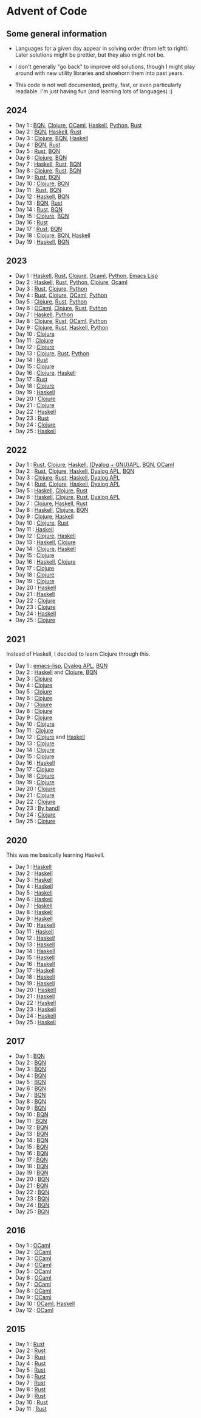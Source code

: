 # Advent of Code

## Some general information

- Languages for a given day appear in solving order (from left to right).
  Later solutions might be prettier, but they also might not be.

- I don't generally "go back" to improve old solutions,
  though I might play around with new utility libraries and shoehorn them into past years.

- This code is not well documented, pretty, fast, or even particularly readable.
  I'm just having fun (and learning lots of languages) :)

## 2024

  - Day 1  : [BQN][2024:day01:bqn], [Clojure][2024:day01:clojure], [OCaml][2024:day01:ocaml], [Haskell][2024:day01:haskell], [Python][2024:day01:python], [Rust][2024:day01:rust]
  - Day 2  : [BQN][2024:day02:bqn], [Haskell][2024:day02:haskell], [Rust][2024:day02:rust]
  - Day 3  : [Clojure][2024:day03:clojure], [BQN][2024:day03:bqn], [Haskell][2024:day03:haskell]
  - Day 4  : [BQN][2024:day04:bqn], [Rust][2024:day04:rust]
  - Day 5  : [Rust][2024:day05:rust], [BQN][2024:day05:bqn]
  - Day 6  : [Clojure][2024:day06:clojure], [BQN][2024:day06:bqn]
  - Day 7  : [Haskell][2024:day07:haskell], [Rust][2024:day07:rust], [BQN][2024:day07:bqn]
  - Day 8  : [Clojure][2024:day08:clojure], [Rust][2024:day08:rust], [BQN][2024:day08:bqn]
  - Day 9  : [Rust][2024:day09:rust], [BQN][2024:day09:bqn]
  - Day 10 : [Clojure][2024:day10:clojure], [BQN][2024:day10:bqn]
  - Day 11 : [Rust][2024:day11:rust], [BQN][2024:day11:bqn]
  - Day 12 : [Haskell][2024:day12:haskell], [BQN][2024:day12:bqn]
  - Day 13 : [BQN][2024:day13:bqn], [Rust][2024:day13:rust]
  - Day 14 : [Rust][2024:day14:rust], [BQN][2024:day14:bqn]
  - Day 15 : [Clojure][2024:day15:clojure], [BQN][2024:day15:bqn]
  - Day 16 : [Rust][2024:day16:rust]
  - Day 17 : [Rust][2024:day17:rust], [BQN][2024:day17:bqn]
  - Day 18 : [Clojure][2024:day18:clojure], [BQN][2024:day18:bqn], [Haskell][2024:day18:haskell]
  - Day 19 : [Haskell][2024:day19:haskell], [BQN][2024:day19:bqn]

[2024:day01:bqn]: ./aoc2024/bqn-solutions/day01.bqn
[2024:day01:clojure]: ./aoc2024/clojure-solutions/src/clojure_solutions/day01.clj
[2024:day01:ocaml]: ./aoc2024/ocaml_solutions/bin/day01.ml
[2024:day01:haskell]: ./aoc2024/haskell-solutions/app/Day01.hs
[2024:day01:python]: ./aoc2024/python-solutions/day01.py
[2024:day01:rust]: ./aoc2024/rust-solutions/src/bin/day01.rs
[2024:day02:bqn]: ./aoc2024/bqn-solutions/day02.bqn
[2024:day02:haskell]: ./aoc2024/haskell-solutions/app/Day02.hs
[2024:day02:rust]: ./aoc2024/rust-solutions/src/bin/day02.rs
[2024:day03:clojure]: ./aoc2024/clojure-solutions/src/clojure_solutions/day03.clj
[2024:day03:bqn]: ./aoc2024/bqn-solutions/day03.bqn
[2024:day03:haskell]: ./aoc2024/haskell-solutions/app/Day03.hs
[2024:day04:bqn]: ./aoc2024/bqn-solutions/day04.bqn
[2024:day04:rust]: ./aoc2024/rust-solutions/src/bin/day04.rs
[2024:day05:rust]: ./aoc2024/rust-solutions/src/bin/day05.rs
[2024:day05:bqn]: ./aoc2024/bqn-solutions/day05.bqn
[2024:day06:clojure]: ./aoc2024/clojure-solutions/src/clojure_solutions/day06.clj
[2024:day06:bqn]: ./aoc2024/bqn-solutions/day06.bqn
[2024:day07:haskell]: ./aoc2024/haskell-solutions/app/Day07.hs
[2024:day07:rust]: ./aoc2024/rust-solutions/src/bin/day07.rs
[2024:day07:bqn]: ./aoc2024/bqn-solutions/day07.bqn
[2024:day08:clojure]: ./aoc2024/clojure-solutions/src/clojure_solutions/day08.clj
[2024:day08:rust]: ./aoc2024/rust-solutions/src/bin/day08.rs
[2024:day08:bqn]: ./aoc2024/bqn-solutions/day08.bqn
[2024:day09:rust]: ./aoc2024/rust-solutions/src/bin/day09.rs
[2024:day09:bqn]: ./aoc2024/bqn-solutions/day09.bqn
[2024:day10:clojure]: ./aoc2024/clojure-solutions/src/clojure_solutions/day10.clj
[2024:day10:bqn]: ./aoc2024/bqn-solutions/day10.bqn
[2024:day11:rust]: ./aoc2024/rust-solutions/src/bin/day11.rs
[2024:day11:bqn]: ./aoc2024/bqn-solutions/day11.bqn
[2024:day12:haskell]: ./aoc2024/haskell-solutions/app/Day12.hs
[2024:day12:bqn]: ./aoc2024/bqn-solutions/day12.bqn
[2024:day13:bqn]: ./aoc2024/bqn-solutions/day13.bqn
[2024:day13:rust]: ./aoc2024/rust-solutions/src/bin/day13.rs
[2024:day14:rust]: ./aoc2024/rust-solutions/src/bin/day14.rs
[2024:day14:bqn]: ./aoc2024/bqn-solutions/day14.bqn
[2024:day15:clojure]: ./aoc2024/clojure-solutions/src/clojure_solutions/day15.clj
[2024:day15:bqn]: ./aoc2024/bqn-solutions/day15.bqn
[2024:day16:rust]: ./aoc2024/rust-solutions/src/bin/day16.rs
[2024:day17:rust]: ./aoc2024/rust-solutions/src/bin/day17.rs
[2024:day17:bqn]: ./aoc2024/bqn-solutions/day17.bqn
[2024:day18:clojure]: ./aoc2024/clojure-solutions/src/clojure_solutions/day18.clj
[2024:day18:bqn]: ./aoc2024/bqn-solutions/day18.bqn
[2024:day18:haskell]: ./aoc2024/haskell-solutions/app/Day18.hs
[2024:day19:haskell]: ./aoc2024/haskell-solutions/app/Day19.hs
[2024:day19:bqn]: ./aoc2024/bqn-solutions/day19.bqn

## 2023

  - Day 1  : [Haskell][2023:day01:haskell], [Rust][2023:day01:rust], [Clojure][2023:day01:clojure], [Ocaml][2023:day01:ocaml], [Python][2023:day01:python], [Emacs Lisp][2023:day01:elisp]
  - Day 2  : [Haskell][2023:day02:haskell], [Rust][2023:day02:rust], [Python][2023:day02:python], [Clojure][2023:day02:clojure], [Ocaml][2023:day02:ocaml]
  - Day 3  : [Rust][2023:day03:rust], [Clojure][2023:day03:clojure], [Python][2023:day03:python]
  - Day 4  : [Rust][2023:day04:rust], [Clojure][2023:day04:clojure], [OCaml][2023:day04:ocaml], [Python][2023:day04:python]
  - Day 5  : [Clojure][2023:day05:clojure], [Rust][2023:day05:rust], [Python][2023:day05:python]
  - Day 6  : [OCaml][2023:day06:ocaml], [Clojure][2023:day06:clojure], [Rust][2023:day06:rust], [Python][2023:day06:python]
  - Day 7  : [Haskell][2023:day07:haskell], [Python][2023:day07:python]
  - Day 8  : [Clojure][2023:day08:clojure], [Rust][2023:day08:rust], [OCaml][2023:day08:ocaml], [Python][2023:day08:python]
  - Day 9  : [Clojure][2023:day09:clojure], [Rust][2023:day09:rust], [Haskell][2023:day09:haskell], [Python][2023:day09:python]
  - Day 10 : [Clojure][2023:day10:clojure]
  - Day 11 : [Clojure][2023:day11:clojure]
  - Day 12 : [Clojure][2023:day12:clojure]
  - Day 13 : [Clojure][2023:day13:clojure], [Rust][2023:day13:rust], [Python][2023:day13:python]
  - Day 14 : [Rust][2023:day14:rust]
  - Day 15 : [Clojure][2023:day15:clojure]
  - Day 16 : [Clojure][2023:day16:clojure], [Haskell][2023:day16:haskell]
  - Day 17 : [Rust][2023:day17:rust]
  - Day 18 : [Clojure][2023:day18:clojure]
  - Day 19 : [Haskell][2023:day19:haskell]
  - Day 20 : [Clojure][2023:day20:clojure]
  - Day 21 : [Clojure][2023:day21:clojure]
  - Day 22 : [Haskell][2023:day22:haskell]
  - Day 23 : [Rust][2023:day23:rust]
  - Day 24 : [Clojure][2023:day24:clojure]
  - Day 25 : [Haskell][2023:day25:haskell]

[2023:day01:haskell]: ./aoc2023/haskell-solutions/src/Day01.hs
[2023:day01:rust]: ./aoc2023/rust-solutions/src/day01.rs
[2023:day01:clojure]: ./aoc2023/clojure-solutions/src/clojure_solutions/day01.clj
[2023:day01:ocaml]: ./aoc2023/ocaml_solutions/lib/day01.ml
[2023:day01:python]: ./aoc2023/python-solutions/src/day01.py
[2023:day01:elisp]: ./aoc2023/elisp-solutions/day01.el
[2023:day02:haskell]: ./aoc2023/haskell-solutions/src/Day02.hs
[2023:day02:rust]: ./aoc2023/rust-solutions/src/day02.rs
[2023:day02:python]: ./aoc2023/python-solutions/src/day02.py
[2023:day02:clojure]: ./aoc2023/clojure-solutions/src/clojure_solutions/day02.clj
[2023:day02:ocaml]: ./aoc2023/ocaml_solutions/lib/day02.ml
[2023:day03:rust]: ./aoc2023/rust-solutions/src/day03.rs
[2023:day03:clojure]: ./aoc2023/clojure-solutions/src/clojure_solutions/day03.clj
[2023:day03:python]: ./aoc2023/python-solutions/src/day03.py
[2023:day04:rust]: ./aoc2023/rust-solutions/src/day04.rs
[2023:day04:clojure]: ./aoc2023/clojure-solutions/src/clojure_solutions/day04.clj
[2023:day04:ocaml]: ./aoc2023/ocaml_solutions/lib/day04.ml
[2023:day04:python]: ./aoc2023/python-solutions/src/day04.py
[2023:day05:clojure]: ./aoc2023/clojure-solutions/src/clojure_solutions/day05.clj
[2023:day05:rust]: ./aoc2023/rust-solutions/src/day05.rs
[2023:day05:python]: ./aoc2023/python-solutions/src/day05.py
[2023:day06:ocaml]: ./aoc2023/ocaml_solutions/lib/day06.ml
[2023:day06:clojure]: ./aoc2023/clojure-solutions/src/clojure_solutions/day06.clj
[2023:day06:rust]: ./aoc2023/rust-solutions/src/day06.rs
[2023:day06:python]: ./aoc2023/python-solutions/src/day06.py
[2023:day07:haskell]: ./aoc2023/haskell-solutions/src/Day07.hs
[2023:day07:python]: ./aoc2023/python-solutions/src/day07.py
[2023:day08:clojure]: ./aoc2023/clojure-solutions/src/clojure_solutions/day08.clj
[2023:day08:rust]: ./aoc2023/rust-solutions/src/day08.rs
[2023:day08:ocaml]: ./aoc2023/ocaml_solutions/lib/day08.ml
[2023:day08:python]: ./aoc2023/python-solutions/src/day08.py
[2023:day09:clojure]: ./aoc2023/clojure-solutions/src/clojure_solutions/day09.clj
[2023:day09:rust]: ./aoc2023/rust-solutions/src/day09.rs
[2023:day09:haskell]: ./aoc2023/haskell-solutions/src/Day09.hs
[2023:day09:python]: ./aoc2023/python-solutions/src/day09.py
[2023:day10:clojure]: ./aoc2023/clojure-solutions/src/clojure_solutions/day10.clj
[2023:day11:clojure]: ./aoc2023/clojure-solutions/src/clojure_solutions/day11.clj
[2023:day12:clojure]: ./aoc2023/clojure-solutions/src/clojure_solutions/day12.clj
[2023:day13:clojure]: ./aoc2023/clojure-solutions/src/clojure_solutions/day13.clj
[2023:day13:python]: ./aoc2023/python-solutions/src/day13.py
[2023:day13:rust]: ./aoc2023/rust-solutions/src/day13.rs
[2023:day14:rust]: ./aoc2023/rust-solutions/src/day14.rs
[2023:day15:clojure]: ./aoc2023/clojure-solutions/src/clojure_solutions/day15.clj
[2023:day16:clojure]: ./aoc2023/clojure-solutions/src/clojure_solutions/day16.clj
[2023:day16:haskell]: ./aoc2023/haskell-solutions/src/Day16.hs
[2023:day17:rust]: ./aoc2023/rust-solutions/src/day17.rs
[2023:day18:clojure]: ./aoc2023/clojure-solutions/src/clojure_solutions/day18.clj
[2023:day19:haskell]: ./aoc2023/haskell-solutions/src/Day19.hs
[2023:day20:clojure]: ./aoc2023/clojure-solutions/src/clojure_solutions/day20.clj
[2023:day21:clojure]: ./aoc2023/clojure-solutions/src/clojure_solutions/day21.clj
[2023:day22:haskell]: ./aoc2023/haskell-solutions/src/Day22.hs
[2023:day23:rust]: ./aoc2023/rust-solutions/src/day23.rs
[2023:day24:clojure]: ./aoc2023/clojure-solutions/src/clojure_solutions/day24.clj
[2023:day25:haskell]: ./aoc2023/haskell-solutions/src/Day25.hs

## 2022

  - Day 1  : [Rust][2022:day1:rust], [Clojure][2022:day1:clojure], [Haskell][2022:day1:haskell], [(Dyalog + GNU)APL][2022:day1:apl], [BQN][2022:day1:bqn], [OCaml][2022:day1:ocaml]
  - Day 2  : [Rust][2022:day2:rust], [Clojure][2022:day2:clojure], [Haskell][2022:day2:haskell], [Dyalog APL][2022:day2:apl], [BQN][2022:day2:bqn]
  - Day 3  : [Clojure][2022:day3:clojure], [Rust][2022:day3:rust], [Haskell][2022:day3:haskell], [Dyalog APL][2022:day3:apl]
  - Day 4  : [Rust][2022:day4:rust], [Clojure][2022:day4:clojure], [Haskell][2022:day4:haskell], [Dyalog APL][2022:day4:apl]
  - Day 5  : [Haskell][2022:day5:haskell], [Clojure][2022:day5:clojure], [Rust][2022:day5:rust]
  - Day 6  : [Haskell][2022:day6:haskell], [Clojure][2022:day6:clojure], [Rust][2022:day6:rust], [Dyalog APL][2022:day6:apl]
  - Day 7  : [Clojure][2022:day7:clojure], [Haskell][2022:day7:haskell], [Rust][2022:day7:rust]
  - Day 8  : [Haskell][2022:day8:haskell], [Clojure][2022:day8:clojure], [BQN][2022:day8:bqn]
  - Day 9  : [Clojure][2022:day9:clojure], [Haskell][2022:day9:haskell]
  - Day 10 : [Clojure][2022:day10:clojure], [Rust][2022:day10:rust]
  - Day 11 : [Haskell][2022:day11:haskell]
  - Day 12 : [Clojure][2022:day12:clojure], [Haskell][2022:day12:haskell]
  - Day 13 : [Haskell][2022:day13:haskell], [Clojure][2022:day13:clojure]
  - Day 14 : [Clojure][2022:day14:clojure], [Haskell][2022:day14:haskell]
  - Day 15 : [Clojure][2022:day15:clojure]
  - Day 16 : [Haskell][2022:day16:haskell], [Clojure][2022:day16:clojure]
  - Day 17 : [Clojure][2022:day17:clojure]
  - Day 18 : [Clojure][2022:day18:clojure]
  - Day 19 : [Clojure][2022:day19:clojure]
  - Day 20 : [Haskell][2022:day20:haskell]
  - Day 21 : [Haskell][2022:day21:haskell]
  - Day 22 : [Clojure][2022:day22:clojure]
  - Day 23 : [Clojure][2022:day23:clojure]
  - Day 24 : [Haskell][2022:day24:haskell]
  - Day 25 : [Clojure][2022:day25:clojure]

[2022:day1:rust]: ./aoc2022/rust-solutions/src/day1.rs
[2022:day1:clojure]: ./aoc2022/clojure-solutions/src/clojure_solutions/day1.clj
[2022:day1:haskell]: ./aoc2022/haskell-solutions/src/Day1.hs
[2022:day1:apl]: ./aoc2022/apl-solutions/day01.apl
[2022:day1:bqn]: ./aoc2022/bqn-solutions/day01.bqn
[2022:day1:ocaml]: ./aoc2022/ocaml_solutions/bin/day01.ml
[2022:day2:rust]: ./aoc2022/rust-solutions/src/day2.rs
[2022:day2:clojure]: ./aoc2022/clojure-solutions/src/clojure_solutions/day2.clj
[2022:day2:haskell]: ./aoc2022/haskell-solutions/src/Day2.hs
[2022:day2:apl]: ./aoc2022/apl-solutions/day02.apl
[2022:day2:bqn]: ./aoc2022/bqn-solutions/day02.bqn
[2022:day3:clojure]: ./aoc2022/clojure-solutions/src/clojure_solutions/day3.clj
[2022:day3:rust]: ./aoc2022/rust-solutions/src/day3.rs
[2022:day3:haskell]: ./aoc2022/haskell-solutions/src/Day3.hs
[2022:day3:apl]: ./aoc2022/apl-solutions/day03.apl
[2022:day4:rust]: ./aoc2022/rust-solutions/src/day4.rs
[2022:day4:clojure]: ./aoc2022/clojure-solutions/src/clojure_solutions/day4.clj
[2022:day4:haskell]: ./aoc2022/haskell-solutions/src/Day4.hs
[2022:day4:apl]: ./aoc2022/apl-solutions/day04.apl
[2022:day5:haskell]: ./aoc2022/haskell-solutions/src/Day5.hs
[2022:day5:clojure]: ./aoc2022/clojure-solutions/src/clojure_solutions/day5.clj
[2022:day5:rust]: ./aoc2022/rust-solutions/src/day5.rs
[2022:day6:haskell]: ./aoc2022/haskell-solutions/src/Day6.hs
[2022:day6:clojure]: ./aoc2022/clojure-solutions/src/clojure_solutions/day6.clj
[2022:day6:rust]: ./aoc2022/rust-solutions/src/day6.rs
[2022:day6:apl]: ./aoc2022/apl-solutions/day06.apl
[2022:day7:clojure]: ./aoc2022/clojure-solutions/src/clojure_solutions/day7.clj
[2022:day7:haskell]: ./aoc2022/haskell-solutions/src/Day7.hs
[2022:day7:rust]: ./aoc2022/rust-solutions/src/day7.rs
[2022:day8:clojure]: ./aoc2022/clojure-solutions/src/clojure_solutions/day8.clj
[2022:day8:haskell]: ./aoc2022/haskell-solutions/src/Day8.hs
[2022:day8:bqn]: ./aoc2022/bqn-solutions/day08.bqn
[2022:day9:haskell]: ./aoc2022/haskell-solutions/src/Day9.hs
[2022:day9:clojure]: ./aoc2022/clojure-solutions/src/clojure_solutions/day9.clj
[2022:day10:clojure]: ./aoc2022/clojure-solutions/src/clojure_solutions/day10.clj
[2022:day10:rust]: ./aoc2022/rust-solutions/src/day10.rs
[2022:day11:haskell]: ./aoc2022/haskell-solutions/src/Day11.hs
[2022:day12:clojure]: ./aoc2022/clojure-solutions/src/clojure_solutions/day12.clj
[2022:day12:haskell]: ./aoc2022/haskell-solutions/src/Day12.hs
[2022:day13:haskell]: ./aoc2022/haskell-solutions/src/Day13.hs
[2022:day13:clojure]: ./aoc2022/clojure-solutions/src/clojure_solutions/day13.clj
[2022:day14:clojure]: ./aoc2022/clojure-solutions/src/clojure_solutions/day14.clj
[2022:day14:haskell]: ./aoc2022/haskell-solutions/src/Day14.hs
[2022:day15:clojure]: ./aoc2022/clojure-solutions/src/clojure_solutions/day15.clj
[2022:day16:haskell]: ./aoc2022/haskell-solutions/src/Day16.hs
[2022:day16:clojure]: ./aoc2022/clojure-solutions/src/clojure_solutions/day16.clj
[2022:day17:clojure]: ./aoc2022/clojure-solutions/src/clojure_solutions/day17.clj
[2022:day18:clojure]: ./aoc2022/clojure-solutions/src/clojure_solutions/day18.clj
[2022:day19:clojure]: ./aoc2022/clojure-solutions/src/clojure_solutions/day19.clj
[2022:day20:haskell]: ./aoc2022/haskell-solutions/src/Day20.hs
[2022:day21:haskell]: ./aoc2022/haskell-solutions/src/Day21.hs
[2022:day22:clojure]: ./aoc2022/clojure-solutions/src/clojure_solutions/day22.clj
[2022:day23:clojure]: ./aoc2022/clojure-solutions/src/clojure_solutions/day23.clj
[2022:day24:haskell]: ./aoc2022/haskell-solutions/src/Day24.hs
[2022:day25:clojure]: ./aoc2022/clojure-solutions/src/clojure_solutions/day25.clj

## 2021

Instead of Haskell, I decided to learn Clojure through this.

  - Day 1  : [emacs-lisp][2021:day1:elisp], [Dyalog APL][2021:day1:apl], [BQN][2021:day1:bqn]
  - Day 2  : [Haskell][2021:day2:haskell] and [Clojure][2021:day2:clojure], [BQN][2021:day2:bqn]
  - Day 3  : [Clojure][2021:day3:clojure]
  - Day 4  : [Clojure][2021:day4:clojure]
  - Day 5  : [Clojure][2021:day5:clojure]
  - Day 6  : [Clojure][2021:day6:clojure]
  - Day 7  : [Clojure][2021:day7:clojure]
  - Day 8  : [Clojure][2021:day8:clojure]
  - Day 9  : [Clojure][2021:day9:clojure]
  - Day 10 : [Clojure][2021:day10:clojure]
  - Day 11 : [Clojure][2021:day11:clojure]
  - Day 12 : [Clojure][2021:day12:clojure] and [Haskell][2021:day12:haskell]
  - Day 13 : [Clojure][2021:day13:clojure]
  - Day 14 : [Clojure][2021:day14:clojure]
  - Day 15 : [Clojure][2021:day15:clojure]
  - Day 16 : [Haskell][2021:day16:haskell]
  - Day 17 : [Clojure][2021:day17:clojure]
  - Day 18 : [Clojure][2021:day18:clojure]
  - Day 19 : [Clojure][2021:day19:clojure]
  - Day 20 : [Clojure][2021:day20:clojure]
  - Day 21 : [Clojure][2021:day21:clojure]
  - Day 22 : [Clojure][2021:day22:clojure]
  - Day 23 : [By hand!][2021:day23:hand]
  - Day 24 : [Clojure][2021:day24:clojure]
  - Day 25 : [Clojure][2021:day25:clojure]

[2021:day1:elisp]: ./aoc2021/elisp/day1.el
[2021:day1:apl]: ./aoc2021/apl/day01.aplf
[2021:day1:bqn]: ./aoc2021/bqn/day01.bqn
[2021:day2:haskell]: ./aoc2021/haskell/src/Day2.hs
[2021:day2:clojure]: ./aoc2021/clojure-solutions/src/clojure_solutions/day2.clj
[2021:day2:bqn]: ./aoc2021/bqn/day02.bqn
[2021:day3:clojure]: ./aoc2021/clojure-solutions/src/clojure_solutions/day3.clj
[2021:day4:clojure]: ./aoc2021/clojure-solutions/src/clojure_solutions/day4.clj
[2021:day5:clojure]: ./aoc2021/clojure-solutions/src/clojure_solutions/day5.clj
[2021:day6:clojure]: ./aoc2021/clojure-solutions/src/clojure_solutions/day6.clj
[2021:day7:clojure]: ./aoc2021/clojure-solutions/src/clojure_solutions/day7.clj
[2021:day8:clojure]: ./aoc2021/clojure-solutions/src/clojure_solutions/day8.clj
[2021:day9:clojure]: ./aoc2021/clojure-solutions/src/clojure_solutions/day9.clj
[2021:day10:clojure]: ./aoc2021/clojure-solutions/src/clojure_solutions/day10.clj
[2021:day11:clojure]: ./aoc2021/clojure-solutions/src/clojure_solutions/day11.clj
[2021:day12:clojure]: ./aoc2021/clojure-solutions/src/clojure_solutions/day12.clj
[2021:day12:haskell]: ./aoc2021/haskell/src/Day12.hs
[2021:day13:clojure]: ./aoc2021/clojure-solutions/src/clojure_solutions/day13.clj
[2021:day14:clojure]: ./aoc2021/clojure-solutions/src/clojure_solutions/day14.clj
[2021:day15:clojure]: ./aoc2021/clojure-solutions/src/clojure_solutions/day15.clj
[2021:day16:haskell]: ./aoc2021/haskell/src/Day16.hs
[2021:day17:clojure]: ./aoc2021/clojure-solutions/src/clojure_solutions/day17.clj
[2021:day18:clojure]: ./aoc2021/clojure-solutions/src/clojure_solutions/day18.clj
[2021:day19:clojure]: ./aoc2021/clojure-solutions/src/clojure_solutions/day19.clj
[2021:day20:clojure]: ./aoc2021/clojure-solutions/src/clojure_solutions/day20.clj
[2021:day21:clojure]: ./aoc2021/clojure-solutions/src/clojure_solutions/day21.clj
[2021:day22:clojure]: ./aoc2021/clojure-solutions/src/clojure_solutions/day22.clj
[2021:day23:hand]: ./aoc2021/day23.txt
[2021:day24:clojure]: ./aoc2021/clojure-solutions/src/clojure_solutions/day24.clj
[2021:day25:clojure]: ./aoc2021/clojure-solutions/src/clojure_solutions/day25.clj

## 2020

This was me basically learning Haskell.

  - Day 1  : [Haskell][2020:day1:haskell]
  - Day 2  : [Haskell][2020:day2:haskell]
  - Day 3  : [Haskell][2020:day3:haskell]
  - Day 4  : [Haskell][2020:day4:haskell]
  - Day 5  : [Haskell][2020:day5:haskell]
  - Day 6  : [Haskell][2020:day6:haskell]
  - Day 7  : [Haskell][2020:day7:haskell]
  - Day 8  : [Haskell][2020:day8:haskell]
  - Day 9  : [Haskell][2020:day9:haskell]
  - Day 10 : [Haskell][2020:day10:haskell]
  - Day 11 : [Haskell][2020:day11:haskell]
  - Day 12 : [Haskell][2020:day12:haskell]
  - Day 13 : [Haskell][2020:day13:haskell]
  - Day 14 : [Haskell][2020:day14:haskell]
  - Day 15 : [Haskell][2020:day15:haskell]
  - Day 16 : [Haskell][2020:day16:haskell]
  - Day 17 : [Haskell][2020:day17:haskell]
  - Day 18 : [Haskell][2020:day18:haskell]
  - Day 19 : [Haskell][2020:day19:haskell]
  - Day 20 : [Haskell][2020:day20:haskell]
  - Day 21 : [Haskell][2020:day21:haskell]
  - Day 22 : [Haskell][2020:day22:haskell]
  - Day 23 : [Haskell][2020:day23:haskell]
  - Day 24 : [Haskell][2020:day24:haskell]
  - Day 25 : [Haskell][2020:day25:haskell]

[2020:day1:haskell]: ./aoc2020/src/Day1.hs
[2020:day2:haskell]: ./aoc2020/src/Day2.hs
[2020:day3:haskell]: ./aoc2020/src/Day3.hs
[2020:day4:haskell]: ./aoc2020/src/Day4.hs
[2020:day5:haskell]: ./aoc2020/src/Day5.hs
[2020:day6:haskell]: ./aoc2020/src/Day6.hs
[2020:day7:haskell]: ./aoc2020/src/Day7.hs
[2020:day8:haskell]: ./aoc2020/src/Day8.hs
[2020:day9:haskell]: ./aoc2020/src/Day9.hs
[2020:day10:haskell]: ./aoc2020/src/Day10.hs
[2020:day11:haskell]: ./aoc2020/src/Day11.hs
[2020:day12:haskell]: ./aoc2020/src/Day12.hs
[2020:day13:haskell]: ./aoc2020/src/Day13.hs
[2020:day14:haskell]: ./aoc2020/src/Day14.hs
[2020:day15:haskell]: ./aoc2020/src/Day15.hs
[2020:day16:haskell]: ./aoc2020/src/Day16.hs
[2020:day17:haskell]: ./aoc2020/src/Day17.hs
[2020:day18:haskell]: ./aoc2020/src/Day18.hs
[2020:day19:haskell]: ./aoc2020/src/Day19.hs
[2020:day20:haskell]: ./aoc2020/src/Day20.hs
[2020:day21:haskell]: ./aoc2020/src/Day21.hs
[2020:day22:haskell]: ./aoc2020/src/Day22.hs
[2020:day23:haskell]: ./aoc2020/src/Day23.hs
[2020:day24:haskell]: ./aoc2020/src/Day24.hs
[2020:day25:haskell]: ./aoc2020/src/Day25.hs

## 2017

  - Day 1  : [BQN][2017:day01:bqn]
  - Day 2  : [BQN][2017:day02:bqn]
  - Day 3  : [BQN][2017:day03:bqn]
  - Day 4  : [BQN][2017:day04:bqn]
  - Day 5  : [BQN][2017:day05:bqn]
  - Day 6  : [BQN][2017:day06:bqn]
  - Day 7  : [BQN][2017:day07:bqn]
  - Day 8  : [BQN][2017:day08:bqn]
  - Day 9  : [BQN][2017:day09:bqn]
  - Day 10 : [BQN][2017:day10:bqn]
  - Day 11 : [BQN][2017:day11:bqn]
  - Day 12 : [BQN][2017:day12:bqn]
  - Day 13 : [BQN][2017:day13:bqn]
  - Day 14 : [BQN][2017:day14:bqn]
  - Day 15 : [BQN][2017:day15:bqn]
  - Day 16 : [BQN][2017:day16:bqn]
  - Day 17 : [BQN][2017:day17:bqn]
  - Day 18 : [BQN][2017:day18:bqn]
  - Day 19 : [BQN][2017:day19:bqn]
  - Day 20 : [BQN][2017:day20:bqn]
  - Day 21 : [BQN][2017:day21:bqn]
  - Day 22 : [BQN][2017:day22:bqn]
  - Day 23 : [BQN][2017:day23:bqn]
  - Day 24 : [BQN][2017:day24:bqn]
  - Day 25 : [BQN][2017:day25:bqn]

[2017:day01:bqn]: ./aoc2017/bqn/day01.bqn
[2017:day02:bqn]: ./aoc2017/bqn/day02.bqn
[2017:day03:bqn]: ./aoc2017/bqn/day03.bqn
[2017:day04:bqn]: ./aoc2017/bqn/day04.bqn
[2017:day05:bqn]: ./aoc2017/bqn/day05.bqn
[2017:day06:bqn]: ./aoc2017/bqn/day06.bqn
[2017:day07:bqn]: ./aoc2017/bqn/day07.bqn
[2017:day08:bqn]: ./aoc2017/bqn/day08.bqn
[2017:day09:bqn]: ./aoc2017/bqn/day09.bqn
[2017:day10:bqn]: ./aoc2017/bqn/day10.bqn
[2017:day11:bqn]: ./aoc2017/bqn/day11.bqn
[2017:day12:bqn]: ./aoc2017/bqn/day12.bqn
[2017:day13:bqn]: ./aoc2017/bqn/day13.bqn
[2017:day14:bqn]: ./aoc2017/bqn/day14.bqn
[2017:day15:bqn]: ./aoc2017/bqn/day15.bqn
[2017:day16:bqn]: ./aoc2017/bqn/day16.bqn
[2017:day17:bqn]: ./aoc2017/bqn/day17.bqn
[2017:day18:bqn]: ./aoc2017/bqn/day18.bqn
[2017:day19:bqn]: ./aoc2017/bqn/day19.bqn
[2017:day20:bqn]: ./aoc2017/bqn/day20.bqn
[2017:day21:bqn]: ./aoc2017/bqn/day21.bqn
[2017:day22:bqn]: ./aoc2017/bqn/day22.bqn
[2017:day23:bqn]: ./aoc2017/bqn/day23.bqn
[2017:day24:bqn]: ./aoc2017/bqn/day24.bqn
[2017:day25:bqn]: ./aoc2017/bqn/day25.bqn

## 2016

  - Day 1  : [OCaml][2016:day1:ocaml]
  - Day 2  : [OCaml][2016:day2:ocaml]
  - Day 3  : [OCaml][2016:day3:ocaml]
  - Day 4  : [OCaml][2016:day4:ocaml]
  - Day 5  : [OCaml][2016:day5:ocaml]
  - Day 6  : [OCaml][2016:day6:ocaml]
  - Day 7  : [OCaml][2016:day7:ocaml]
  - Day 8  : [OCaml][2016:day8:ocaml]
  - Day 9  : [OCaml][2016:day9:ocaml]
  - Day 10 : [OCaml][2016:day10:ocaml], [Haskell][2016:day10:haskell]
  - Day 12 : [OCaml][2016:day12:ocaml]

[2016:day1:ocaml]: ./aoc2016/ocaml_solutions/lib/day1.ml
[2016:day2:ocaml]: ./aoc2016/ocaml_solutions/lib/day2.ml
[2016:day3:ocaml]: ./aoc2016/ocaml_solutions/lib/day3.ml
[2016:day4:ocaml]: ./aoc2016/ocaml_solutions/lib/day4.ml
[2016:day5:ocaml]: ./aoc2016/ocaml_solutions/lib/day5.ml
[2016:day6:ocaml]: ./aoc2016/ocaml_solutions/lib/day6.ml
[2016:day7:ocaml]: ./aoc2016/ocaml_solutions/lib/day7.ml
[2016:day8:ocaml]: ./aoc2016/ocaml_solutions/lib/day8.ml
[2016:day9:ocaml]: ./aoc2016/ocaml_solutions/lib/day9.ml
[2016:day10:ocaml]: ./aoc2016/ocaml_solutions/lib/day10.ml
[2016:day10:haskell]: ./aoc2016/haskell-solutions/src/Day10.hs
[2016:day12:ocaml]: ./aoc2016/ocaml_solutions/lib/day12.ml

## 2015

  - Day 1  : [Rust][2015:day1:rust]
  - Day 2  : [Rust][2015:day2:rust]
  - Day 3  : [Rust][2015:day3:rust]
  - Day 4  : [Rust][2015:day4:rust]
  - Day 5  : [Rust][2015:day5:rust]
  - Day 6  : [Rust][2015:day6:rust]
  - Day 7  : [Rust][2015:day7:rust]
  - Day 8  : [Rust][2015:day8:rust]
  - Day 9  : [Rust][2015:day9:rust]
  - Day 10 : [Rust][2015:day10:rust]
  - Day 11 : [Rust][2015:day11:rust]

[2015:day1:rust]: ./aoc2015/rust-solutions/src/day1.rs
[2015:day2:rust]: ./aoc2015/rust-solutions/src/day2.rs
[2015:day3:rust]: ./aoc2015/rust-solutions/src/day3.rs
[2015:day4:rust]: ./aoc2015/rust-solutions/src/day4.rs
[2015:day5:rust]: ./aoc2015/rust-solutions/src/day5.rs
[2015:day6:rust]: ./aoc2015/rust-solutions/src/day6.rs
[2015:day7:rust]: ./aoc2015/rust-solutions/src/day7.rs
[2015:day8:rust]: ./aoc2015/rust-solutions/src/day8.rs
[2015:day9:rust]: ./aoc2015/rust-solutions/src/day9.rs
[2015:day10:rust]: ./aoc2015/rust-solutions/src/day10.rs
[2015:day11:rust]: ./aoc2015/rust-solutions/src/day11.rs
